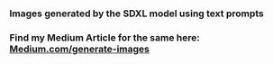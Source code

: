 ### Images generated by the SDXL model using text prompts


### Find my Medium Article for the same here: [Medium.com/generate-images](https://medium.com/@anvikohli13/generate-images-using-stable-diffusion-xl-model-637519aecad2)
